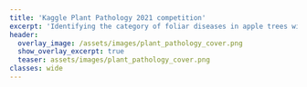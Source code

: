 ```yaml
---
title: 'Kaggle Plant Pathology 2021 competition'
excerpt: 'Identifying the category of foliar diseases in apple trees with Keras and TensorFlow, on TPU hardware.'
header:
  overlay_image: /assets/images/plant_pathology_cover.png
  show_overlay_excerpt: true
  teaser: assets/images/plant_pathology_cover.png
classes: wide
---
```


